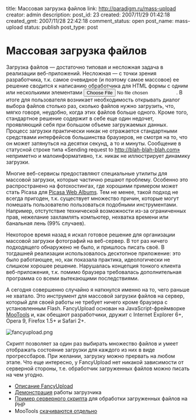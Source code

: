 title: Массовая загрузка файлов
link: http://paradigm.ru/mass-upload
creator: admin
description: 
post_id: 23
created: 2007/11/29 01:42:18
created_gmt: 2007/11/28 22:42:18
comment_status: open
post_name: mass-upload
status: publish
post_type: post

# Массовая загрузка файлов

Загрузка файлов — достаточно типовая и несложная задача в реализации веб-приложений. Несложная — с точки зрения разработчика, т.к. самое очевидное (и поэтому самое массовое) ее решение сводится к написанию обработчика для HTML формы с одним или несколькими элементами <input type="file">. В итоге для пользователя возникает необходимость открывать диалог выбора файлов столько раз, сколько файлов нужно загрузить, что, мягко говоря, неудобно, когда этих файлов больше одного. Кроме того, стандартное решение содержит в себе еще один недочет, проявляющий себя при большом объеме загружаемых данных. Процесс загрузки практически никак не отражается стандартными средствами интерфейсов большинства браузеров, не смотря на то, что он может затянуться на десятки секунд, а то и минуты. Сообщение в статусной строке типа «Sending request to http://blah-blah-blah.com» неприметно и малоинформативно, т.к. никак не иллюстрирует динамику загрузки.

Многие веб-сервисы предоставляют специальные утилиты для массовой загрузки, которые частично решают проблему. Особенно это распространено на фотохостингах, где хорошими примером может стать Picasa для [Picasa Web Albums](http://picasaweb.google.ru/). Тем не менее, такой подход не всегда пригоден, т.к. существует множество причин, которые могут помешать пользователю пользоваться подобными инструментами. Например, отстутствие технической возможности из-за ограниченных прав, нежелание захламлять компьютер, нехватка времени или банальная лень (99% случаев). 

Некоторое время назад я искал готовое решение для организации массовой загрузки фотографий на веб-сервер. В тот раз ничего подходящего обнаружено не было, и пришлось писать своё. В тогдашней реализации использовалось десктопное приложение: это было работающее, но, как показала практика, идеологически не слишком хорошее решение. Нарушалась концепция тонкого клиента веб-приложения, т.к. помимо браузера требовалась дополнительная программа со всеми вытекающими последствиями.

А сегодня совершенно случайно я наткнулся именно на то, чего раньше не хватало. Это инструмент для массовой загрузки файлов на сервер, который для своей работы не требует ничего кроме браузера с установленным Flash. FancyUpload основан на JavaScript-фреймворке [MooTools](http://mootools.net/) и, как обещают разработчики, дружит с Internet Explorer 6+, Opera 9, Firefox 1.5+ и Safari 2+.

![fancyupload.png](/;-\)/2007/11/fancyupload.png)

Скрипт позволяет за один раз выбирать множество файлов и умеет отображать состояние загрузки для каждого из них в виде прогрессбаров. При желании, загрузку можно прервать на любом этапе. Что еще интересно, у FancyUpload нет никакой зависимости от серверной стороны, т.е. обработчик загруженных файлов можно писать на чем угодно.

  * [Описание FancyUpload](http://digitarald.de/project/fancyupload/)
  * [Демонстрация](http://digitarald.de/playground/uplooad.html) работы загрузчика
  * [Пример серверного скрипта](http://digitarald.de/playground/server/upload.phps) для обработки загруженных файлов на PHP
  * MooTools [скачиваются отдельно](http://mootools.net/download)